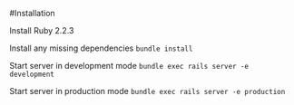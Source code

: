 #Installation

Install Ruby 2.2.3

Install any missing dependencies
`bundle install`

Start server in development mode
`bundle exec rails server -e development`

Start server in production mode
`bundle exec rails server -e production`
